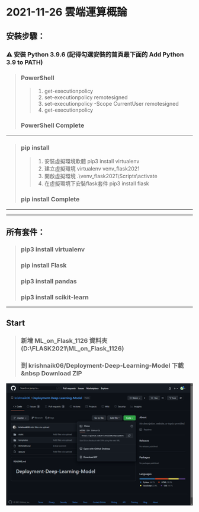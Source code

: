 # 2021-11-26 雲端運算概論
## 安裝步驟：
###  ⚠ 安裝 Python 3.9.6 (記得勾選安裝的首頁最下面的 Add Python 3.9 to PATH)
> ###  PowerShell
>> 1. get-executionpolicy
>> 2. set-executionpolicy remotesigned
>> 3. set-executionpolicy -Scope CurrentUser remotesigned
>> 4. get-executionpolicy 
> ### PowerShell Complete
---
> ### pip install
>> 1. 安裝虛擬環境軟體 pip3 install virtualenv  
>> 2. 建立虛擬環境 virtualenv venv_flask2021
>> 3. 開啟虛擬環境 .\venv_flask2021\Scripts\activate
>> 4. 在虛擬環境下安裝flask套件 pip3 install flask
> ### pip install Complete
---
---
## 所有套件：
> ### pip3 install virtualenv
> ### pip install Flask
> ### pip3 install pandas
> ### pip3 install scikit-learn
---
## Start
> ### 新增 ML_on_Flask_1126 資料夾 (D:\FLASK2021\ML_on_Flask_1126)
> ### 到 krishnaik06/Deployment-Deep-Learning-Model 下載 <br> &nbsp Download ZIP
![Download](https://github.com/ChengHan16/Cs4high_4080E036/blob/master/%E9%9B%B2%E7%AB%AF%E9%81%8B%E7%AE%97%E6%A6%82%E8%AB%96%E3%80%8A110-1%E3%80%8B/%E3%80%8A6%E3%80%8B2021-11-26/Image/%E4%B8%8B%E8%BC%89%20Deployment-Deep-Learning-Model-master.PNG)
